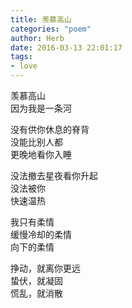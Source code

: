 ```yaml
---
title: 羡慕高山
categories: "poem"
author: Herb
date: 2016-03-13 22:01:17
tags:
- love
---
```

羡慕高山\
因为我是一条河

没有供你休息的脊背\
没能比别人都\
更晚地看你入睡

没法撤去星夜看你升起\
没法被你\
快速温热

我只有柔情\
缓慢冷却的柔情\
向下的柔情

挣动，就离你更远\
蛰伏，就凝固\
慌乱，就消散
